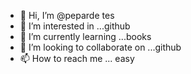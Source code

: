 - 👋 Hi, I’m @peparde tes
- 👀 I’m interested in ...github
- 🌱 I’m currently learning ...books
- 💞️ I’m looking to collaborate on ...github
- 📫 How to reach me ...  easy


<!---
peparde/peparde is a ✨ special ✨ repository because its `README.md` (this file) appears on your GitHub profile.
You can click the Preview link to take a look at your changes.
--->
